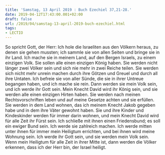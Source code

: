 ```yaml
---
title: 'Samstag, 13 April 2019 : Buch Ezechiel 37,21-28.'
date: 2019-04-12T17:43:00.001+02:00
draft: false
url: /2019/04/samstag-13-april-2019-buch-ezechiel.html
tags: 
- LECTIO
---
```


So spricht Gott, der Herr: Ich hole die Israeliten aus den Völkern heraus, zu denen sie gehen mussten; ich sammle sie von allen Seiten und bringe sie in ihr Land. Ich mache sie in meinem Land, auf den Bergen Israels, zu einem einzigen Volk. Sie sollen alle einen einzigen König haben. Sie werden nicht länger zwei Völker sein und sich nie mehr in zwei Reiche teilen. Sie werden sich nicht mehr unrein machen durch ihre Götzen und Greuel und durch all ihre Untaten. Ich befreie sie von aller Sünde, die sie in ihrer Untreue begangen haben, und ich mache sie rein. Dann werden sie mein Volk sein, und ich werde ihr Gott sein. Mein Knecht David wird ihr König sein, und sie werden alle einen einzigen Hirten haben. Sie werden nach meinen Rechtsvorschriften leben und auf meine Gesetze achten und sie erfüllen. Sie werden in dem Land wohnen, das ich meinem Knecht Jakob gegeben habe und in dem ihre Väter gewohnt haben. Sie und ihre Kinder und Kindeskinder werden für immer darin wohnen, und mein Knecht David wird für alle Zeit ihr Fürst sein. Ich schließe mit ihnen einen Friedensbund; es soll ein ewiger Bund sein. Ich werde sie zahlreich machen. Ich werde mitten unter ihnen für immer mein Heiligtum errichten, und bei ihnen wird meine Wohnung sein. Ich werde ihr Gott sein, und sie werden mein Volk sein. Wenn mein Heiligtum für alle Zeit in ihrer Mitte ist, dann werden die Völker erkennen, dass ich der Herr bin, der Israel heiligt.